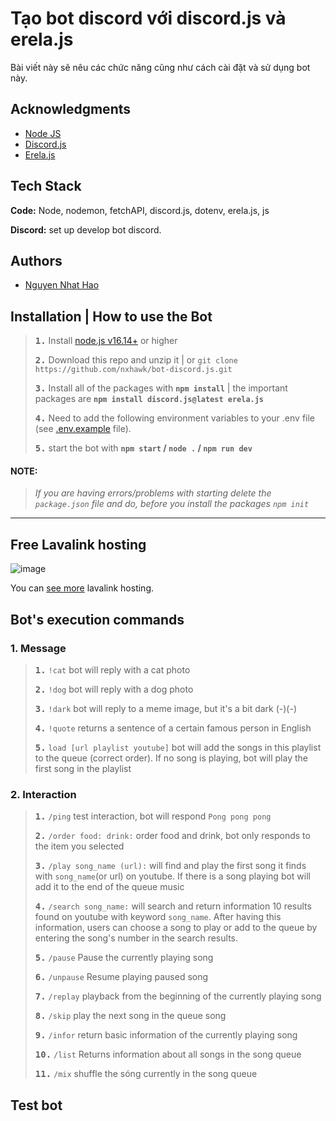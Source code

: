 # Tạo bot discord với discord.js và erela.js

Bài viết này sẽ nêu các chức năng cũng như cách cài đặt và sử dụng bot này.

## Acknowledgments

- [Node JS](https://nodejs.org/en/docs/)
- [Discord.js](https://discord.js.org/#/docs/discord.js/main/general/welcome)  
- [Erela.js](https://erelajs-docs.netlify.app/guides/introduction.html)

## Tech Stack

**Code:** Node, nodemon, fetchAPI, discord.js, dotenv, erela.js, js

**Discord:** set up develop bot discord.

## Authors

- [Nguyen Nhat Hao](https://www.github.com/nxhawk)


## Installation | How to use the Bot

> **<kbd>1.</kbd>** Install [node.js v16.14+](https://nodejs.org/en) or higher
> 
> **<kbd>2.</kbd>** Download this repo and unzip it | or `git clone https://github.com/nxhawk/bot-discord.js.git`
> 
> **<kbd>3.</kbd>** Install all of the packages with **`npm install`** | the important packages are   **`npm install discord.js@latest erela.js`**
> 
> **<kbd>4.</kbd>** Need to add the following environment variables to your .env file (see [.env.example](https://github.com/nxhawk/bot-discord.js/blob/master/.env.example) file).
> 
> **<kbd>5.</kbd>** start the bot with **`npm start` / `node .` / `npm run dev`**

#### **NOTE:**
> *If you are having errors/problems with starting delete the `package.json` file and do, before you install the packages `npm init`*

***

## Free Lavalink hosting
 
 ![image](https://user-images.githubusercontent.com/92797788/216119064-b760b017-c34a-4fb9-823f-68dde762b0be.png)

  You can [see more](https://lavalink.darrennathanael.com/SSL/lavalink-with-ssl/) lavalink hosting.
  
## Bot's execution commands

### 1. Message 

> **<kbd>1.</kbd>** `!cat` bot will reply with a cat photo 
> 
> **<kbd>2.</kbd>** `!dog` bot will reply with a dog photo
> 
> **<kbd>3.</kbd>** `!dark` bot will reply to a meme image, but it's a bit dark (-)(-) 
> 
> **<kbd>4.</kbd>** `!quote` returns a sentence of a certain famous person in English
> 
> **<kbd>5.</kbd>** `load [url playlist youtube]` bot will add the songs in this playlist to the queue (correct order). If no song is playing, bot will play the first song in the playlist      

### 2. Interaction

> 
> **<kbd>1.</kbd>** `/ping` test interaction, bot will respond `Pong pong pong`
> 
> **<kbd>2.</kbd>** `/order food: drink:` order food and drink, bot only responds to the item you selected
> 
> **<kbd>3.</kbd>** `/play song_name (url):` will find and play the first song it finds with `song_name`(or url) on youtube. If there is a song playing bot will add it to the end of the queue music   
> 
> **<kbd>4.</kbd>** `/search song_name:` will search and return information 10 results found on youtube with keyword `song_name`. After having this information, users can choose a song to play or add to the queue by entering the song's number in the search results.  
> 
> **<kbd>5.</kbd>** `/pause` Pause the currently playing song
> 
> **<kbd>6.</kbd>** `/unpause` Resume playing paused song
> 
> **<kbd>7.</kbd>** `/replay` playback from the beginning of the currently playing song
> 
> **<kbd>8.</kbd>** `/skip` play the next song in the queue song
> 
> **<kbd>9.</kbd>** `/infor` return basic information of the currently playing song
> 
> **<kbd>10.</kbd>** `/list` Returns information about all songs in the song queue
> 
> **<kbd>11.</kbd>** `/mix` shuffle the sóng currently in the song queue 
> 

## Test bot



